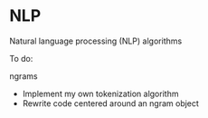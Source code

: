 # NLP
Natural language processing (NLP) algorithms

To do:

ngrams

- Implement my own tokenization algorithm
- Rewrite code centered around an ngram object

